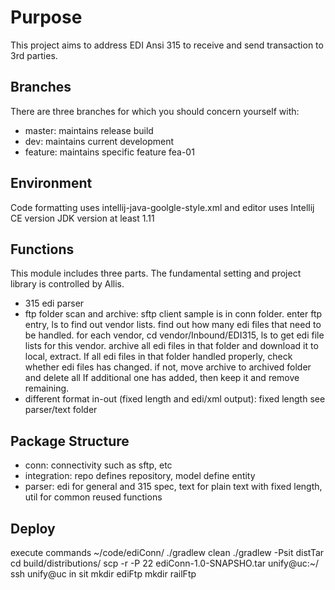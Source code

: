# Purpose
This project aims to address EDI Ansi 315 to receive and send transaction to 3rd parties.

## Branches
There are three branches for which you should concern yourself with:
* master: maintains release build
* dev: maintains current development
* feature: maintains specific feature fea-01

## Environment
Code formatting uses intellij-java-goolgle-style.xml and editor uses Intellij CE version
JDK version at least 1.11

## Functions
This module includes three parts. The fundamental setting and project library is controlled by Allis. 

- 315 edi parser
- ftp folder scan and archive: sftp client sample is in conn folder. 
enter ftp entry, ls to find out vendor lists. find out how many edi files that need to be handled. 
for each vendor, cd vendor/Inbound/EDI315, ls to get edi file lists for this vendor.
archive all edi files in that folder and download it to local, extract.
If all edi files in that folder handled properly, check whether edi files has changed.
if not, move archive to archived folder and delete all
If additional one has added, then keep it and remove remaining.
- different format in-out (fixed length and edi/xml output): fixed length see parser/text folder

## Package Structure
- conn: connectivity such as sftp, etc
- integration: repo defines repository, model define entity
- parser: edi for general and 315 spec, text for plain text with fixed length, util for common reused functions

## Deploy
execute commands
~/code/ediConn/
./gradlew clean
./gradlew -Psit distTar
cd build/distributions/
scp -r -P 22 ediConn-1.0-SNAPSHO.tar unify@uc:~/
ssh unify@uc in sit
mkdir ediFtp
mkdir railFtp
